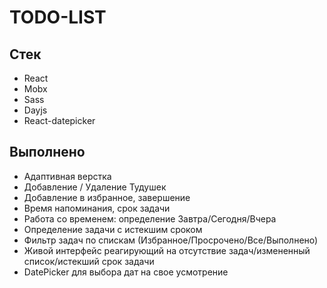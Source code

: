# TODO-LIST

## Стек

- React
- Mobx
- Sass
- Dayjs
- React-datepicker

## Выполнено

- Адаптивная верстка
- Добавление / Удаление Тудушек
- Добавление в избранное, завершение
- Время напоминания, срок задачи
- Работа со временем: определение Завтра/Сегодня/Вчера
- Определение задачи с истекшим сроком
- Фильтр задач по спискам (Избранное/Просрочено/Все/Выполнено)
- Живой интерфейс реагирующий на отсутствие задач/измененный список/истекший срок задачи
- DatePicker для выбора дат на свое усмотрение




